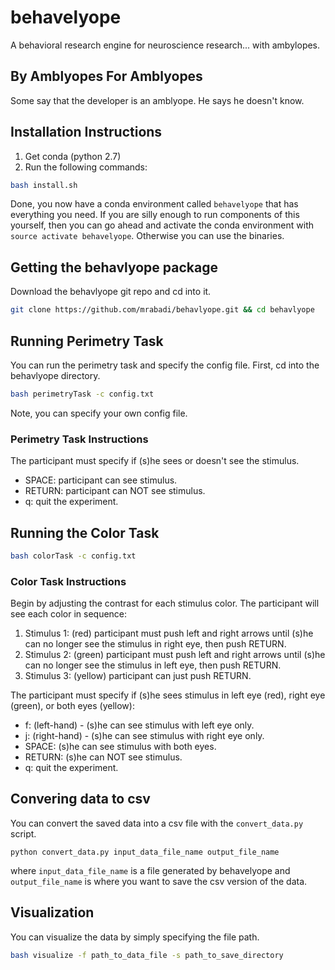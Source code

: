 # behavelyope

A behavioral research engine for neuroscience research... with ambylopes.

## By Amblyopes For Amblyopes

Some say that the developer is an amblyope. He says he doesn't know.

## Installation Instructions

1. Get conda (python 2.7)
2. Run the following commands:
```bash
bash install.sh
```

Done, you now have a conda environment called `behavelyope` that has everything you need.
If you are silly enough to run components of this yourself, then you can go ahead and activate 
the conda environment with `source activate behavelyope`.  Otherwise you can use the binaries.

## Getting the behavlyope package

Download the behavlyope git repo and cd into it.

```bash
git clone https://github.com/mrabadi/behavlyope.git && cd behavlyope
```

## Running Perimetry Task

You can run the perimetry task and specify the config file. First, cd into the behavlyope directory.

```bash
bash perimetryTask -c config.txt
```

Note, you can specify your own config file.

### Perimetry Task Instructions

The participant must specify if (s)he sees or doesn't see the stimulus. 

* SPACE: participant can see stimulus.
* RETURN: participant can NOT see stimulus.
* q: quit the experiment.

## Running the Color Task

```bash
bash colorTask -c config.txt
```

### Color Task Instructions

Begin by adjusting the contrast for each stimulus color. The participant will see 
each color in sequence:
 
1. Stimulus 1: (red) participant must push left and right 
arrows until (s)he can no longer see the stimulus in right eye, then push RETURN. 
2. Stimulus 2: (green) participant must push left and right arrows until (s)he
can no longer see the stimulus in  left eye, then push RETURN.
3. Stimulus 3: (yellow) participant can just push RETURN.

The participant must specify if (s)he sees stimulus in left eye (red), right eye (green),
or both eyes (yellow):

* f: (left-hand) - (s)he can see stimulus with left eye only.
* j: (right-hand) - (s)he can see stimulus with right eye only.
* SPACE: (s)he can see stimulus with both eyes.
* RETURN: (s)he can NOT see stimulus.
* q: quit the experiment.

## Convering data to csv

You can convert the saved data into a csv file with the `convert_data.py` script.

```
python convert_data.py input_data_file_name output_file_name
```

where `input_data_file_name` is a file generated by behavelyope and `output_file_name` is where you want to save the csv version of the data.

## Visualization

You can visualize the data by simply specifying the file path.

```bash
bash visualize -f path_to_data_file -s path_to_save_directory
```